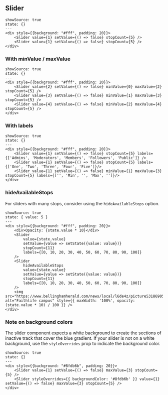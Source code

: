 ## Slider

```react
showSource: true
state: {}
---
<div style={{background: "#fff", padding: 20}}>
	<Slider value={1} setValue={() => false} stopCount={5} />
	<Slider value={1} setValue={() => false} stopCount={5} />
</div>
```

### With minValue / maxValue

```react
showSource: true
state: {}
---
<div style={{background: "#fff", padding: 20}}>
	<Slider value={2} setValue={() => false} minValue={0} maxValue={2} stopCount={5} />
	<Slider value={3} setValue={() => false} minValue={1} maxValue={3} stopCount={5} />
	<Slider value={4} setValue={() => false} minValue={2} maxValue={4} stopCount={5} />
</div>
```

### With labels

```react
showSource: true
state: {}
---
<div style={{background: "#fff", padding: 20}}>
	<Slider value={1} setValue={() => false} stopCount={5} labels={['Admins', 'Moderators', 'Members', 'Followers', 'Public']} />
	<Slider value={1} setValue={() => false} stopCount={5} labels={['One', 'Two', 'Three', 'Four', 'Five']}/>
	<Slider value={1} setValue={() => false} minValue={1} maxValue={3} stopCount={5} labels={['', 'Min', '', 'Max', '']}/>
</div>
```

### hideAvailableStops

For sliders with many stops, consider using the `hideAvailableStops` option.

```react
showSource: true
state: { value: 5 }
---
<div style={{background: "#fff", padding: 20}}>
	<div>Opacity: {state.value * 10}</div>
	<Slider
		value={state.value}
		setValue={value => setState({value: value})}
		stopCount={11}
		labels={[0, 10, 20, 30, 40, 50, 60, 70, 80, 90, 100]}
	/>
	<Slider
		hideAvailableStops
		value={state.value}
		setValue={value => setState({value: value})}
		stopCount={11}
		labels={[0, 10, 20, 30, 40, 50, 60, 70, 80, 90, 100]}
	/>
	<img src="https://www.bellinghamherald.com/news/local/l6de4z/picture53186905/alternates/LANDSCAPE_1140/Faithlife%201" alt="Faithlife campus" style={{ maxWidth: '100%', opacity: (state.value * 10) / 100 }} />
</div>
```

### Note on background colors

The slider component expects a white background to create the sections of inactive track that cover the blue gradient.
If your slider is not on a white background, use the `styleOverrides` prop to indicate the background color.

```react
showSource: true
state: {}
---
<div style={{background: "#8fdb6b", padding: 20}}>
	<Slider value={1} setValue={() => false} maxValue={3} stopCount={5} />
	<Slider styleOverrides={{ backgroundColor: '#8fdb6b' }} value={1} setValue={() => false} maxValue={3} stopCount={5} />
</div>
```
